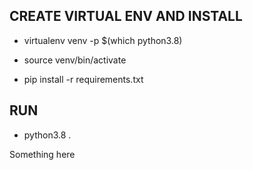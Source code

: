 CREATE VIRTUAL ENV AND INSTALL
------------------------------

* virtualenv venv -p $(which python3.8)

* source venv/bin/activate

* pip install -r requirements.txt

RUN
---

* python3.8 .

Something here